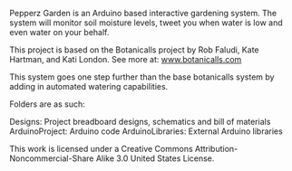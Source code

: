 Pepperz Garden is an Arduino based interactive gardening system.  The system will monitor soil moisture levels, tweet you when water is low and even water on your behalf. 

This project is based on the Botanicalls project by Rob Faludi, Kate Hartman, and Kati London.  See more at:  www.botanicalls.com 

This system goes one step further than the base botanicalls system by adding in automated watering capabilities. 

Folders are as such:

Designs: Project breadboard designs, schematics and bill of materials
ArduinoProject: Arduino code 
ArduinoLibraries: External Arduino libraries

This work is licensed under a Creative Commons Attribution-Noncommercial-Share Alike 3.0 United States License. 